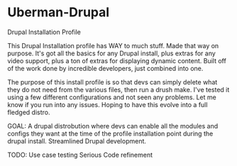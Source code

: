 Uberman-Drupal
==============

Drupal Installation Profile


This Drupal Installation profile has WAY to much stuff. Made that way on purpose. It's got all the basics for any Drupal install, plus extras for any video support, plus a ton of extras for displaying dynamic content. Built off of the work done by incredible developers, just combined into one.

The purpose of this install profile is so that devs can simply delete what they do not need from the various files, then run a drush make. I've tested it using a few different configurations and not seen any problems. Let me know if you run into any issues. Hoping to have this evolve into a full fledged distro.


GOAL:
A drupal distrobution where devs can enable all the modules and configs they want at the time of the profile installation point during the drupal install. Streamlined Drupal development.


TODO:
Use case testing
Serious Code refinement
